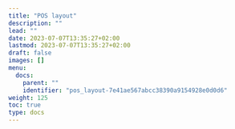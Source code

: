 ```yaml
---
title: "POS layout"
description: ""
lead: ""
date: 2023-07-07T13:35:27+02:00
lastmod: 2023-07-07T13:35:27+02:00
draft: false
images: []
menu:
  docs:
    parent: ""
    identifier: "pos_layout-7e41ae567abcc38390a9154928e0d0d6"
weight: 125
toc: true
type: docs
---
```

